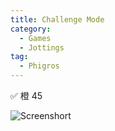 ```yaml
---
title: Challenge Mode
category:
  - Games
  - Jottings
tag:
  - Phigros
---
```


:white_check_mark: 橙 45

![Screenshort](https://cdn.liblaf.me/img/2023/03/11/20230311-1678467456.png)
